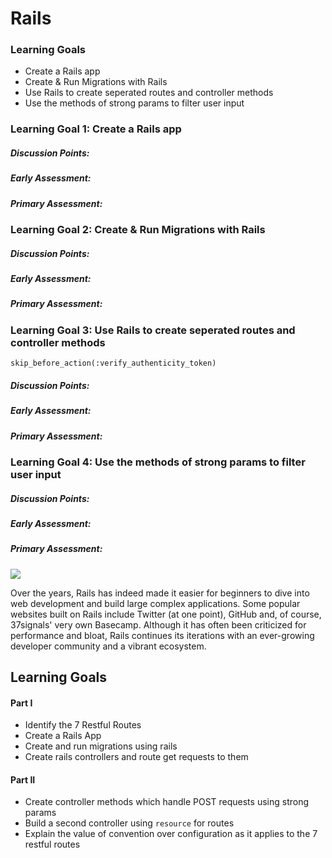 # Rails



### Learning Goals

- Create a Rails app
- Create & Run Migrations with Rails
- Use Rails to create seperated routes and controller methods
- Use the methods of strong params to filter user input



### Learning Goal 1: Create a Rails app

##### Discussion Points: 

##### Early Assessment: 

##### Primary Assessment: 



### Learning Goal 2: Create & Run Migrations with Rails

##### Discussion Points: 

##### Early Assessment: 

##### Primary Assessment: 



### Learning Goal 3: Use Rails to create seperated routes and controller methods

`skip_before_action(:verify_authenticity_token)` 



##### Discussion Points: 

##### Early Assessment: 

##### Primary Assessment: 



### Learning Goal 4: Use the methods of strong params to filter user input



##### Discussion Points: 

##### Early Assessment: 

##### Primary Assessment: 















![](https://s3-us-west-2.amazonaws.com/student-resources/uploads/lecture/Screen+Shot+2017-06-09+at+10.04.20+AM.png)

Over the years, Rails has indeed made it easier for beginners to dive into web development and build large complex applications. Some popular websites built on Rails include Twitter \(at one point\), GitHub and, of course, 37signals' very own Basecamp. Although it has often been criticized for performance and bloat, Rails continues its iterations with an ever-growing developer community and a vibrant ecosystem.





## Learning Goals

#### Part I

- Identify the 7 Restful Routes
- Create a Rails App
- Create and run migrations using rails
- Create rails controllers and route get requests to them

#### Part II

- Create controller methods which handle POST requests using strong params
- Build a second controller using `resource` for routes
- Explain the value of convention over configuration as it applies to the 7 restful routes